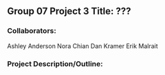 ## Group 07 Project 3 Title:    ???
### Collaborators:

Ashley Anderson
Nora Chian
Dan Kramer
Erik Malrait

### Project Description/Outline:
